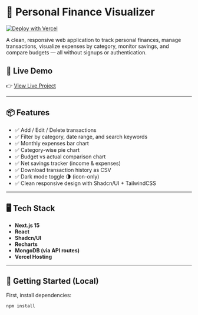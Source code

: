 # 💸 Personal Finance Visualizer

[![Deploy with Vercel](https://vercel.com/button)](https://kaushik-finance-app.vercel.app)

A clean, responsive web application to track personal finances, manage transactions, visualize expenses by category, monitor savings, and compare budgets — all without signups or authentication.

## 🚀 Live Demo

👉 [View Live Project](https://kaushik-finance-app.vercel.app)

---

## 📦 Features

- ✅ Add / Edit / Delete transactions
- ✅ Filter by category, date range, and search keywords
- ✅ Monthly expenses bar chart
- ✅ Category-wise pie chart
- ✅ Budget vs actual comparison chart
- ✅ Net savings tracker (income & expenses)
- ✅ Download transaction history as CSV
- ✅ Dark mode toggle 🌗 (icon-only)
- ✅ Clean responsive design with Shadcn/UI + TailwindCSS

---

## 🖥️ Tech Stack

- **Next.js 15**
- **React**
- **Shadcn/UI**
- **Recharts**
- **MongoDB (via API routes)**
- **Vercel Hosting**

---

## 📄 Getting Started (Local)

First, install dependencies:

```bash
npm install
